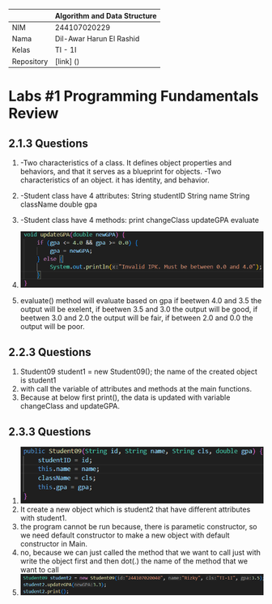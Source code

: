 |  | Algorithm and Data Structure |
|--|--|
| NIM |  244107020229|
| Nama |  Dil-Awar Harun El Rashid |
| Kelas | TI - 1I |
| Repository | [link] () |

# Labs #1 Programming Fundamentals Review

## 2.1.3 Questions

1. -Two characteristics of a class.
    It defines object properties and behaviors, and that it serves as a blueprint for objects.
   -Two characteristics of an object. 
    it has identity, and behavior. 

2. -Student class have 4 attributes: 
    String studentID
    String name
    String className
    double gpa
3. -Student class have 4 methods:
    print
    changeClass
    updateGPA
    evaluate
4. ![alt text](image.png)
5. evaluate() method will evaluate based on gpa if beetwen 4.0 and 3.5 the output will be exelent, if beetwen 3.5 and 3.0 the output will be good, if beetwen 3.0 and 2.0 the output will be fair, if between 2.0 and 0.0 the output will be poor.

## 2.2.3 Questions

1. Student09 student1 = new Student09(); 
    the name of the created object is student1
2. with call the variable of attributes and methods at the main functions. 
3. Because at below first print(), the data is updated with variable changeClass and updateGPA.

## 2.3.3 Questions

1. ![alt text](image-1.png)
2. It create a new object which is student2 that have different attributes with student1.
3. the program cannot be run because, there is parametic constructor, so we need default constructor to make a new object with default constructor in Main.
4. no, because we can just called the method that we want to call just with write the object first and then dot(.) the name of the method that we want to call
5. ![alt text](image-2.png)

